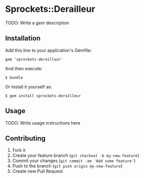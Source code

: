 # Sprockets::Derailleur

TODO: Write a gem description

## Installation

Add this line to your application's Gemfile:

    gem 'sprockets-derailleur'

And then execute:

    $ bundle

Or install it yourself as:

    $ gem install sprockets-derailleur

## Usage

TODO: Write usage instructions here

## Contributing

1. Fork it
2. Create your feature branch (`git checkout -b my-new-feature`)
3. Commit your changes (`git commit -am 'Add some feature'`)
4. Push to the branch (`git push origin my-new-feature`)
5. Create new Pull Request
